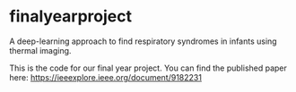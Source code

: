 # finalyearproject
A deep-learning approach to find respiratory syndromes in infants using thermal imaging.

This is the code for our final year project. You can find the published paper here: https://ieeexplore.ieee.org/document/9182231
